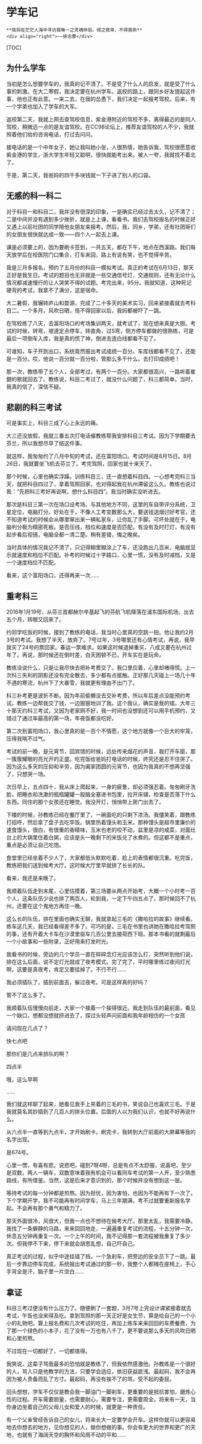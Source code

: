 # 学车记

``` admonish note
**我将在茫茫人海中寻访我唯一之灵魂伴侣。得之我幸，不得我命**       
<div align="right">——徐志摩</div>
```

[TOC]


## 为什么学车

当初是怎么想要学车的，我真的记不清了。不是受了什么人的启发，就是受了什么事的刺激。在大二寒假，我决定要在杭州学车。返校的路上，跟同乡好友提起这件事，他也正有此意。一来二去，在我的怂恿下，我们决定一起报考驾校。后来，有一个学弟也加入了学车的大军。

返校第二天，我就上网去查驾校信息，紫金港附近的驾校不多，离得最近的是同人驾校，稍微远一点的是友谊驾校。在CC98论坛上，推荐友谊驾校的人不少，我就照着他们给的咨询电话，打过去问问。

接电话的是一个中年女子，她让我叫她小张，人很热情，她告诉我，驾校很愿意收紫金港的学生，浙大学生年轻又聪明，很快就能考出来。被人一夸，我就找不着北了。

于是，第二天，我爸妈的四千多块钱就一下子进了别人的口袋。

## 无感的科一科二


对于科目一和科目二，我并没有很深的印象，一是确实已经过去太久，记不清了；二是中间并没有遇到多少挫折，就是上上课，看看书。我们去驾校报名的时候正好又遇上以前社团的同学陪他女朋友来报考。然后，我，同乡，学弟，还有社团哥们的女朋友很快就达成一致——四个人一起去上课。

课是必须要上的，因为要刷卡签到，一共五天，都在下午，地点在西溪路。我们每天放学后在校医院门口集合，打车来回，路上有说有笑，也不觉得辛苦。

我是三月多报名，预约了五月份的科目一模拟考试。真正的考试在6月13日，那天正好是我生日。考试的题目也无非就是一些交通信号灯，交通规则，还有无论什么情况都减速慢行的让人哭笑不得的试题。考完出来，95分。我就知道，这种死记硬背的考试，我拿不了满分，这是宿命。

 

大二暑假，我辗转庐山和婺源，完成了二十多天的美术实习，回来紧接着就去考科目二。一个多月，风吹日晒，怪不得回家以后，我妈都被吓了一跳。

在驾校练了八天，去富阳场口的考场集训两天，就考试了，现在想来真是大胆。考试的时候，转弯，坡道定点停车，转直角，过S弯，侧方停车都做的很熟练，可是最后一项倒车入库，我是真的慌了神，倒进去连白线都看不见了。

可谁知，车子开到出口，系统竟然报出考试成绩一百分。车库线都看不见了，还能是一百分。哎，他说一百分就一百分啦，管那么多干什么。去打印成绩吧！

 

那一次，教练带了五个人，全部考过，有两个一百分。大家都很高兴，一路听着崔健的歌就回去了。教练说，科目二考过了，就没什么问题了，科三都简单。当时，我真的信了，深信不疑。

## 悲剧的科三考试 


可是事实上，科目三成了心上永远的痛。

大三还没放假，我就三番五次打电话催教练帮我安排科目三考试。因为下学期要去芬兰，所以我想尽早了结这件事。

就这样，我匆匆约了八月中旬的考试，还在富阳场口。考试时间是8月15日。8月26日，我就要坐飞机去芬兰了。考完驾照，回家也就十来天了。

那个时候，心里也确实浮躁。训练科目三，还一直想着科目四。一心想考完科三当天，就把科目四过了，拿着驾照回家，也对得起我在杭州滞留这么久。教练也说过我：“先把科三考好再说啊，想什么科目四”。我当时确实没听进去。

那次是科目三第一次在场口设考场。与其他地方不同，这里的车自带评分系统，卫星定位，电脑打分。好处在于，不像人工考变数那么大，要送钱送烟讨好考官，还不知道考试的时候会从哪里窜出来一辆私家车，让你乱了手脚。可坏处就在于，电脑判分极为精密死板。是否压线，档位和速度是否匹配，有没有及时打灯，有没有起步看后视镜，电脑全都一清二楚。稍有差错，悔之晚矣。

当时具体的情况我记不清了，只记得糊里糊涂上了车，还没跑出几百米，电脑就显示就速度和档位不匹配。补考的时候过十字路口，心里一慌，没有及时减档，又是一个速度档位不匹配。

看来，这个富阳场口，还得再来一次……

## 重考科三


2016年1月19号，从芬兰首都赫尔辛基起飞的芬航飞机降落在浦东国际机场。出去五个月，转眼又回来了。

约同学吃饭的时候，接到了教练的电话，我当时心里真的空跳一拍。他让我约2月3号的考试。我想了半天，放弃了。7号过年，3号哪里还有心情考试，再说，我早就买了24号的票回家。春运一票难求。如果这时候退掉重买，八成又要在杭州过年了。再说，那时候还在倒时差，白天困顿不已，开车实在是玩命。

教练没说什么，只是让我尽快去把补考费交了。我口里应着，心里却堵得慌。上一次科三失利的阴影还没有完全散去，多少都有点抵触。正好那几天碰上一场几十年不遇的寒流，杭州下了大暴雪，我就更有理由不出门了。

 

科三补考更是波折不断。因为年前偷懒没去交补考费，所以年后差点没能预约考试。教练一边帮我交了钱，一边狠狠地训了我。这个我认，确实是我的错。大年三十那天约科三考试，又因为老家网不好，我一时间也没想到还可以用手机预约，又错过了通过率最高的第一场，年夜饭都没吃好。

 

第二次到富阳场口，我心里真的是一百个不情愿，这个地方就像一个巨大的牢笼，压得我喘不过气。

考试的前一晚，是元宵节，回宾馆的时候，远处传来烟花的声音，我打开车窗，那一簇簇耀眼的亮光开的正盛。吃完饭给爸妈打电话的时候，终究还是忍不住哭了。因为这么多天的压抑和辛劳，因为阖家团圆的元宵节，也因为我真的不想再坚强了，只想哭一场。

次日早上，五点四十，我从床上爬起来，一身的疲惫，却必须强忍着。匆匆刷牙洗脸，把睡衣和洗漱的瓶瓶罐罐一股脑全塞进书包里，拉开床铺，检查是否落下什么东西。同住的那个女孩还在睡觉。我没开灯，悄悄带上房门出去了。

下楼的时候，孙教练已经在餐厅里了，一碗面吃的只剩下浓汤。我僵笑着，跟教练打招呼，然后拿了盘子去吃早饭。锅里热着馒头和玉米。那种馒头是超市里廉价的速食馒头，很白，有很重的香精味，玉米也老的咬不动，盆里是凉的咸菜，对面灶台上的大锅里住着白粥，应该是头一晚剩下的米饭兑了水煮的。但这都不是重点，重点是必须让自己吃饱。

食堂里已经坐着不少人了，大家都低头默默吃着，脸上的表情都很沉重。吃完饭，教练把我们送到候考大厅。这时候大厅里早就排了长长的队。

看来，我还是来晚了。

我顺着队伍走到末尾，心里估摸着，第三场要从两点开始考，大概一个小时考一百个人，这条队伍少说也排了两百人，轮到我，一定下午四五点了，那时候回不了杭州，还要在这个鬼地方再住一晚。

这么长的队伍，排在里面也确实无聊，我就拿起三毛的《撒哈拉的故事》继续看。练车这几天，我已经看得差不多了。可巧的是，三毛在书里也讲她在撒哈拉考驾照的事，还有开着大卡车在沙漠里驱车几百公里去接荷西下班。那本书看的就剩最后一个小故事和一些附录，正好用来打发时光。

我看书的时候，旁边的几个学员一直在碎碎念灯光应该怎么打，突然听到他们说，排在这么后面，说不定灯光就成了夜考模式。完了完了，平时哪里练过夜间灯光啊，这要是真夜考，肯定又要挂掉了。不行不行……

我必须插队了，插到前面去，躲过夜考。可是这样真的好吗？

管不了这么多了。

我顺着队伍慢慢向前走，大家一个接着一个挨得很近。我走到队伍的最前面，看见一个缺口，想都没想就挤进去了，探过头轻声问前面和我年龄相仿的一个女孩

请问现在几点了？

快七点吧

那你们是几点来排队的啊？

四点半

哦，这么早啊

……

 

我们就这样聊了起来，她看见我手上夹着的三毛的书，笑说自己也喜欢三毛。于是我就莫名其妙插到了几百人的排头位置。后面的人以为我们认识，也就不好再说什么。

从六点半一直等到九点半，才开始刷卡。刷完卡，我转到大厅前面的大屏幕等我的名字出现。

是674号。

心里一愣，有喜有悲。说悲吧，碰到7呀4呀，总是有点不太舒服，说喜吧，至少是双数。两人一辆车，双数意味着我有机会可以看同车考试的第一人开，至少熟悉路线，有所借鉴。当然，这是后来才意识到的，那个时候并没有想到这一层。

等待考试的每一分钟都是煎熬。因为担忧，因为害怕，也因为不能再有下一次了。下个学期开学，我不可能再有时间学车，马上三年期满，考不过就要重新报名学起。不会再有那个勇气和精力了。

那天外面很冷，风很大，但我一点也不想待在候考大厅。那里太乱，我需要冷静。我找了一条僻静的马路，来来回回地走，一遍遍重复考试的流程，十五分钟一次，休息五分钟再重复一次。一个上午的时间，我不记得那一套流程被我重复了多少次。但我停不下来，停下来就会胡思乱想，自己吓自己。

真正考试的过程，似乎中途挂错了档，一个急刹车，把旁边的安全员下了一跳。最后一步靠边停车完成，系统报出考试通过的那一秒，我整个人都摊在座椅上，手心手背全是汗，脑子里一片空白……

## 拿证

科目三考过便没有什么压力了。随便刷了一套题，3月7号上完设计课紧接着就去考试，午饭也没来得及吃。拿到驾照的那一天正好是女生节，算是给自己的一个小小的礼物吧。算上报名费和几次考试的吃住，再加上练车来来回回的车费餐费，为了那一个绿色的小本子，花了没有一万也有八千了，更不要说那么多天的风吹日晒和心里煎熬。

不过现在一切都好了，一切都值得。

我笑说，这辈子骂我最多的恐怕就是教练了，但我依然感激他。孙教练是一个很好的人，骂人只是他教学的方法，只要学会适应，依旧获益匪浅。最起码，我不会再因为被人责备而乱了方寸。最起码，再没有挨不了的骂，受不起的委屈。

回头想想，学车不仅仅是教会我一脚油门一脚刹车，更重要的是抵抗害怕，磨炼心性的过程。开车需要胆量，也需要耐心，需要专注，更需要周全。将来有一天，当你身边坐着自己的父母儿女和爱人的时候，就更是一种责任。

有一个父亲曾经告诉自己的女儿，将来长大一定要学会开车。这样你就可以更容易地去你想去的地方，见你想见的人，做你想做的事。你会有更大的世界和更广的天地，也就有了海阔天空的胸怀和风雨不动的平和……


